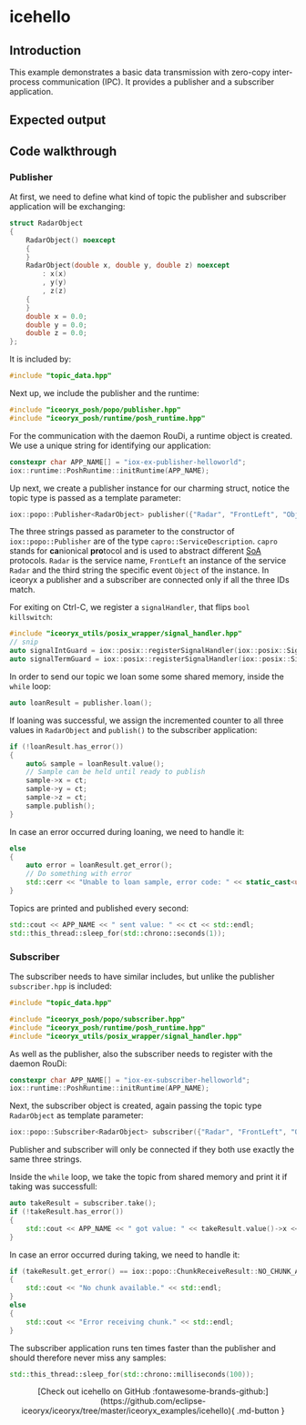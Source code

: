# icehello

## Introduction

This example demonstrates a basic data transmission with zero-copy inter-process communication (IPC).
It provides a publisher and a subscriber application.

## Expected output

<!-- Add asciinema link here -->

## Code walkthrough

### Publisher

At first, we need to define what kind of topic the publisher and subscriber application will be exchanging:

```cpp
struct RadarObject
{
    RadarObject() noexcept
    {
    }
    RadarObject(double x, double y, double z) noexcept
        : x(x)
        , y(y)
        , z(z)
    {
    }
    double x = 0.0;
    double y = 0.0;
    double z = 0.0;
};
```

It is included by:

```cpp
#include "topic_data.hpp"
```

Next up, we include the publisher and the runtime:

```cpp
#include "iceoryx_posh/popo/publisher.hpp"
#include "iceoryx_posh/runtime/posh_runtime.hpp"
```

For the communication with the daemon RouDi, a runtime object is created. We use a unique string for identifying our application:

```cpp
constexpr char APP_NAME[] = "iox-ex-publisher-helloworld";
iox::runtime::PoshRuntime::initRuntime(APP_NAME);
```

Up next, we create a publisher instance for our charming struct, notice the topic type is passed as a template parameter:

```cpp
iox::popo::Publisher<RadarObject> publisher({"Radar", "FrontLeft", "Object"});
```

The three strings passed as parameter to the constructor of `iox::popo::Publisher` are of the type
`capro::ServiceDescription`. `capro` stands for **ca**nionical **pro**tocol and is used to abstract different
[SoA](https://en.wikipedia.org/wiki/Service-oriented_architecture) protocols. `Radar` is the service name, `FrontLeft`
an instance of the service `Radar` and the third string the specific event `Object` of the instance.
In iceoryx a publisher and a subscriber are connected only if all the three IDs match.

For exiting on Ctrl-C, we register a `signalHandler`, that flips `bool killswitch`:

```cpp
#include "iceoryx_utils/posix_wrapper/signal_handler.hpp"
// snip
auto signalIntGuard = iox::posix::registerSignalHandler(iox::posix::Signal::INT, sigHandler);
auto signalTermGuard = iox::posix::registerSignalHandler(iox::posix::Signal::TERM, sigHandler);
```

In order to send our topic we loan some some shared memory, inside the `while` loop:

```cpp
auto loanResult = publisher.loan();
```

If loaning was successful, we assign the incremented counter to all three values in `RadarObject` and `publish()` to the subscriber application:

```cpp
if (!loanResult.has_error())
{
    auto& sample = loanResult.value();
    // Sample can be held until ready to publish
    sample->x = ct;
    sample->y = ct;
    sample->z = ct;
    sample.publish();
}
```

In case an error occurred during loaning, we need to handle it:

```cpp
else
{
    auto error = loanResult.get_error();
    // Do something with error
    std::cerr << "Unable to loan sample, error code: " << static_cast<uint64_t>(error) << std::endl;
}
```

Topics are printed and published every second:

```cpp
std::cout << APP_NAME << " sent value: " << ct << std::endl;
std::this_thread::sleep_for(std::chrono::seconds(1));
```

### Subscriber

The subscriber needs to have similar includes, but unlike the publisher `subscriber.hpp` is included:

```cpp
#include "topic_data.hpp"

#include "iceoryx_posh/popo/subscriber.hpp"
#include "iceoryx_posh/runtime/posh_runtime.hpp"
#include "iceoryx_utils/posix_wrapper/signal_handler.hpp"
```

As well as the publisher, also the subscriber needs to register with the daemon RouDi:

```cpp
constexpr char APP_NAME[] = "iox-ex-subscriber-helloworld";
iox::runtime::PoshRuntime::initRuntime(APP_NAME);
```

Next, the subscriber object is created, again passing the topic type `RadarObject` as template parameter:

```cpp
iox::popo::Subscriber<RadarObject> subscriber({"Radar", "FrontLeft", "Object"});
```

Publisher and subscriber will only be connected if they both use exactly the same three strings.

Inside the `while` loop, we take the topic from shared memory and print it if taking was successfull:

```cpp
auto takeResult = subscriber.take();
if (!takeResult.has_error())
{
    std::cout << APP_NAME << " got value: " << takeResult.value()->x << std::endl;
}
```

In case an error occurred during taking, we need to handle it:

```cpp
if (takeResult.get_error() == iox::popo::ChunkReceiveResult::NO_CHUNK_AVAILABLE)
{
    std::cout << "No chunk available." << std::endl;
}
else
{
    std::cout << "Error receiving chunk." << std::endl;
}
```

The subscriber application runs ten times faster than the publisher and should therefore never miss any samples:

```cpp
std::this_thread::sleep_for(std::chrono::milliseconds(100));
```

<center>
[Check out icehello on GitHub :fontawesome-brands-github:](https://github.com/eclipse-iceoryx/iceoryx/tree/master/iceoryx_examples/icehello){ .md-button }
</center>